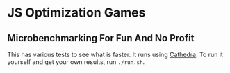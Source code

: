 # JS Optimization Games
## Microbenchmarking For Fun And No Profit

This has various tests to see what is faster. It runs using [Cathedra](https://yarnpkg.com/en/package/cathedra). To run it yourself
and get your own results, run `./run.sh`.
